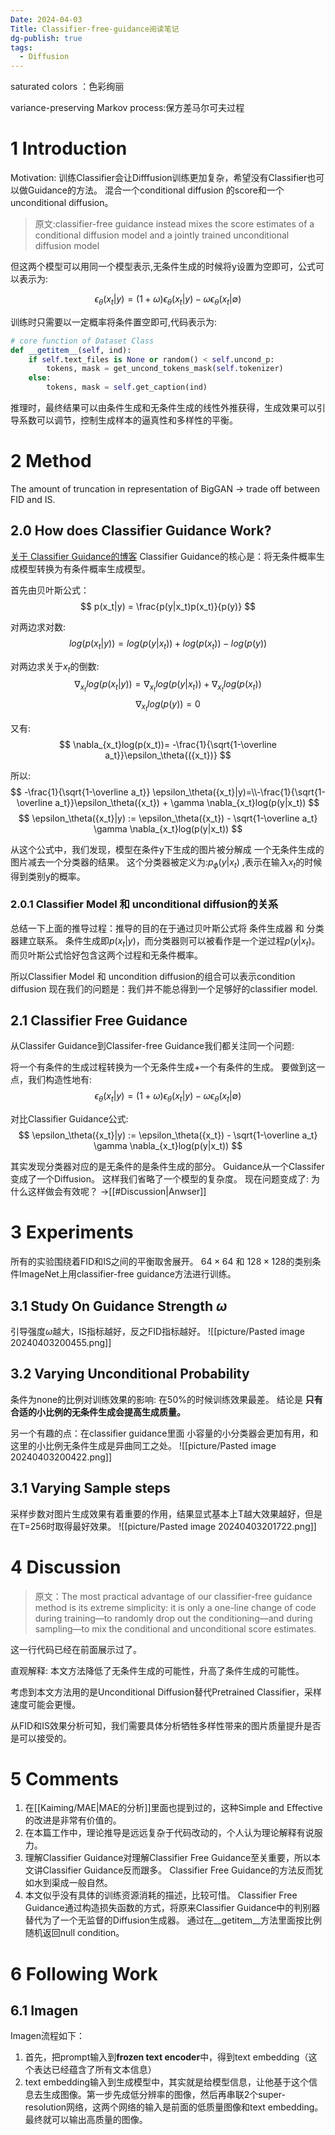 ```yaml
---
Date: 2024-04-03
Title: Classifier-free-guidance阅读笔记
dg-publish: true
tags:
  - Diffusion
---
```

saturated colors ：色彩绚丽


variance-preserving Markov process:保方差马尔可夫过程


# 1 Introduction 
Motivation: 训练Classifier会让Difffusion训练更加复杂，希望没有Classifier也可以做Guidance的方法。  混合一个conditional diffusion 的score和一个unconditional diffusion。



> 原文:classifier-free guidance instead mixes the score estimates of a conditional diffusion model and a jointly trained unconditional diffusion model




但这两个模型可以用同一个模型表示,无条件生成的时候将y设置为空即可，公式可以表示为:


$$
\epsilon_\theta(x_t|y)=(1+\omega)\epsilon_\theta(x_t|y)-\omega\epsilon_\theta(x_t|\emptyset)
$$


训练时只需要以一定概率将条件置空即可,代码表示为:


```python
# core function of Dataset Class 
def __getitem__(self, ind):
    if self.text_files is None or random() < self.uncond_p:
        tokens, mask = get_uncond_tokens_mask(self.tokenizer)
    else:
        tokens, mask = self.get_caption(ind)
```


推理时，最终结果可以由条件生成和无条件生成的线性外推获得，生成效果可以引导系数可以调节，控制生成样本的逼真性和多样性的平衡。


# 2 Method
The amount of truncation in representation of BigGAN -> trade off between FID and IS.

## 2.0  How does Classifier Guidance Work? 
[关于 Classifier Guidance的博客](https://sunlin-ai.github.io/2022/06/01/Classifier-Free-Diffusion.html)
Classifier Guidance的核心是：将无条件概率生成模型转换为有条件概率生成模型。 


首先由贝叶斯公式：
$$
p(x_t|y) = \frac{p(y|x_t)p(x_t)}{p(y)}
$$

对两边求对数:
$$
log(p(x_t|y)) = log(p(y|x_t))+log(p(x_t))-log({p(y)})
$$

对两边求关于$x_t$的倒数:
$$
\nabla_{x_t}log(p(x_t|y)) =\nabla_{x_t} log(p(y|x_t))+\nabla_{x_t} log(p(x_t))
$$
$$
\nabla_{x_t}log({p(y)})=0 
$$

又有:
$$
\nabla_{x_t}log(p(x_t))= -\frac{1}{\sqrt{1-\overline a_t}}\epsilon_\theta{({x_t})}
$$

所以:
$$
-\frac{1}{\sqrt{1-\overline a_t}} \epsilon_\theta({x_t}|y)=\\-\frac{1}{\sqrt{1-\overline a_t}}\epsilon_\theta({x_t}) + \gamma \nabla_{x_t}log(p(y|x_t)) 
$$
$$
\epsilon_\theta({x_t}|y) := \epsilon_\theta({x_t}) - \sqrt{1-\overline a_t} \gamma \nabla_{x_t}log(p(y|x_t)) 
$$

从这个公式中，我们发现，模型在条件y下生成的图片被分解成 一个无条件生成的图片减去一个分类器的结果。 这个分类器被定义为:$p_\phi (y|x_t)$ ,表示在输入$x_t$的时候得到类别y的概率。

### 2.0.1 Classifier Model 和 unconditional diffusion的关系
总结一下上面的推导过程：推导的目的在于通过贝叶斯公式将 条件生成器 和 分类器建立联系。 条件生成即$p(x_t|y)$，而分类器则可以被看作是一个逆过程$p(y|x_t)$。 而贝叶斯公式恰好包含这两个过程和无条件概率。 

所以Classifier Model 和 uncondition diffusion的组合可以表示condition diffusion
现在我们的问题是：我们并不能总得到一个足够好的classifier model. 

## 2.1 Classifier Free Guidance
从Classifer Guidance到Classifer-free Guidance我们都关注同一个问题:

将一个有条件的生成过程转换为一个无条件生成+一个有条件的生成。 
要做到这一点，我们构造性地有:
$$
\epsilon_\theta(x_t|y)=(1+\omega)\epsilon_\theta(x_t|y)-\omega\epsilon_\theta(x_t|\emptyset)
$$


对比Classifier Guidance公式:
$$
\epsilon_\theta({x_t}|y) := \epsilon_\theta({x_t}) - \sqrt{1-\overline a_t} \gamma \nabla_{x_t}log(p(y|x_t)) 
$$

其实发现分类器对应的是无条件的是条件生成的部分。 Guidance从一个Classifer变成了一个Diffusion。 这样我们省略了一个模型的复杂度。 现在问题变成了: 为什么这样做会有效呢？ ->[[#Discussion|Anwser]]


# 3 Experiments
所有的实验围绕着FID和IS之间的平衡取舍展开。 
$64 \times 64$ 和 $128 \times 128$的类别条件ImageNet上用classifier-free guidance方法进行训练。 

## 3.1 Study On Guidance Strength $\omega$
引导强度$\omega$越大，IS指标越好，反之FID指标越好。
![[picture/Pasted image 20240403200455.png]]

## 3.2 Varying Unconditional Probability
条件为none的比例对训练效果的影响: 在50%的时候训练效果最差。 结论是 **只有合适的小比例的无条件生成会提高生成质量。** 

另一个有趣的点：在classifier guidance里面 小容量的小分类器会更加有用，和这里的小比例无条件生成是异曲同工之处。 
![[picture/Pasted image 20240403200422.png]]

## 3.1 Varying Sample steps 
采样步数对图片生成效果有着重要的作用，结果显式基本上T越大效果越好，但是在T=256时取得最好效果。 
![[picture/Pasted image 20240403201722.png]]


# 4 Discussion 
> 原文：The most practical advantage of our classifier-free guidance method is its extreme simplicity: it is only a one-line change of code during training—to randomly drop out the conditioning—and during sampling—to mix the conditional and unconditional score estimates.

这一行代码已经在前面展示过了。 

直观解释:  本文方法降低了无条件生成的可能性，升高了条件生成的可能性。 

考虑到本文方法用的是Unconditional Diffusion替代Pretrained Classifier，采样速度可能会更慢。 

从FID和IS效果分析可知，我们需要具体分析牺牲多样性带来的图片质量提升是否是可以接受的。 

# 5 Comments
1. 在[[Kaiming/MAE|MAE的分析]]里面也提到过的，这种Simple and Effective的改进是非常有价值的。 
2. 在本篇工作中，理论推导是远远复杂于代码改动的，个人认为理论解释有说服力。 
3. 理解Classifier Guidance对理解Classifier Free Guidance至关重要，所以本文讲Classifier Guidance反而跟多。 Classifier Free Guidance的方法反而犹如水到渠成一般自然。 
4. 本文似乎没有具体的训练资源消耗的描述，比较可惜。 
Classifier Free Guidance通过构造损失函数的方式，将原来Classifier Guidance中的判别器替代为了一个无监督的Diffusion生成器。 通过在__getitem__方法里面按比例随机返回null condition。 
# 6 Following Work 
## 6.1 Imagen
Imagen流程如下：
1. 首先，把prompt输入到**frozen text encoder**中，得到text embedding（这个表达已经蕴含了所有文本信息）
2. text embedding输入到生成模型中，其实就是给模型信息，让他基于这个信息去生成图像。第一步先成低分辨率的图像，然后再串联2个super-resolution网络，这两个网络的输入是前面的低质量图像和text embedding。最终就可以输出高质量的图像。
